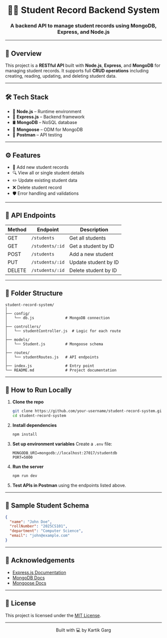 <div align="center">

# 🧑‍🎓 Student Record Backend System  
### A backend API to manage student records using MongoDB, Express, and Node.js

</div>

---

## 📌 Overview

This project is a **RESTful API** built with **Node.js**, **Express**, and **MongoDB** for managing student records. It supports full **CRUD operations** including creating, reading, updating, and deleting student data.

---

## 🛠️ Tech Stack

- 🔧 **Node.js** – Runtime environment  
- 🚀 **Express.js** – Backend framework  
- 🛢️ **MongoDB** – NoSQL database  
- 🧩 **Mongoose** – ODM for MongoDB  
- 📮 **Postman** – API testing  

---

## ⚙️ Features

- 📝 Add new student records  
- 🔍 View all or single student details  
- ✏️ Update existing student data  
- ❌ Delete student record  
- 🛡️ Error handling and validations  

---

## 🔐 API Endpoints

| Method | Endpoint            | Description             |
|--------|---------------------|-------------------------|
| GET    | `/students`         | Get all students        |
| GET    | `/students/:id`     | Get a student by ID     |
| POST   | `/students`         | Add a new student       |
| PUT    | `/students/:id`     | Update student by ID    |
| DELETE | `/students/:id`     | Delete student by ID    |

---

## 🧾 Folder Structure

```
student-record-system/
│
├── config/
│   └── db.js              # MongoDB connection
│
├── controllers/
│   └── studentController.js  # Logic for each route
│
├── models/
│   └── Student.js         # Mongoose schema
│
├── routes/
│   └── studentRoutes.js   # API endpoints
│
├── index.js               # Entry point
└── README.md              # Project documentation
```

---

## 🚀 How to Run Locally

1. **Clone the repo**
   ```bash
   git clone https://github.com/your-username/student-record-system.git
   cd student-record-system
   ```

2. **Install dependencies**
   ```bash
   npm install
   ```

3. **Set up environment variables**
   Create a `.env` file:
   ```
   MONGODB_URI=mongodb://localhost:27017/studentdb
   PORT=5000
   ```

4. **Run the server**
   ```bash
   npm run dev
   ```

5. **Test APIs in Postman** using the endpoints listed above.

---

## 🧠 Sample Student Schema

```json
{
  "name": "John Doe",
  "rollNumber": "2025CS101",
  "department": "Computer Science",
  "email": "john@example.com"
}
```

---

## 🙌 Acknowledgements

- [Express.js Documentation](https://expressjs.com/)
- [MongoDB Docs](https://www.mongodb.com/docs/)
- [Mongoose Docs](https://mongoosejs.com/)

---

## 📜 License

This project is licensed under the [MIT License](LICENSE).

---

<div align="center">Built with 💻 by Kartik Garg</div>
